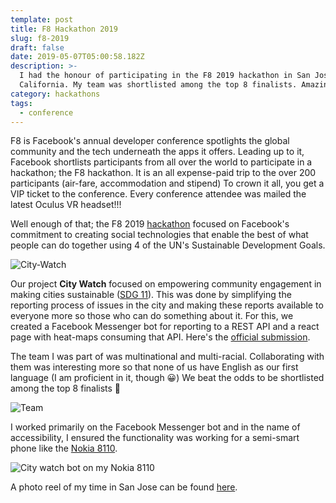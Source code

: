 ```yaml
---
template: post
title: F8 Hackathon 2019
slug: f8-2019
draft: false
date: 2019-05-07T05:00:58.182Z
description: >-
  I had the honour of participating in the F8 2019 hackathon in San Jose,
  California. My team was shortlisted among the top 8 finalists. Amazing! 
category: hackathons
tags:
  - conference
---
```

F8 is Facebook's annual developer conference spotlights the global community and the tech underneath the apps it offers. Leading up to it, Facebook shortlists participants from all over the world to participate in a hackathon; the F8 hackathon. It is an all expense-paid trip to the over 200 participants (air-fare, accommodation and stipend) To crown it all, you get a VIP ticket to the conference. Every conference attendee was mailed the latest Oculus VR headset!!!

Well  enough of that; the F8 2019 [hackathon](https://f82019.devpost.com/) focused on Facebook's commitment to creating social technologies that enable the best of what people can do together using 4 of the UN's Sustainable Development Goals.

![City-Watch](/media/the-city-watch.jpg "City-Watch on Devpost")

Our project **City Watch** focused on empowering community engagement in making cities sustainable ([SDG 11](https://sustainabledevelopment.un.org/sdg11)). This was done by simplifying the reporting process of issues in the city and making these reports available to everyone more so those who can do something about it. For this, we created a Facebook Messenger bot for reporting to a REST API and a react page with heat-maps consuming that API. Here's the [official submission](https://devpost.com/software/the-city-watch).

The team I was part of was multinational and multi-racial. Collaborating with them was interesting more so that none of us have English as our first language (I am proficient in it, though 😀) We beat the odds to be shortlisted among the top 8 finalists 🙌

![Team](/media/team.jpg "City Watch Team")

I worked primarily on the Facebook Messenger bot and in the name of accessibility, I ensured the functionality was working for a semi-smart phone like the [Nokia 8110](https://www.nokia.com/phones/nokia-8110-4g).

![City watch bot on my Nokia 8110](/media/nokia-8110.jpg "City watch bot on my Nokia 8110")

A photo reel of my time in San Jose can be found [here](https://www.flickr.com/photos/135726623@N06/albums/72157712676217193).
